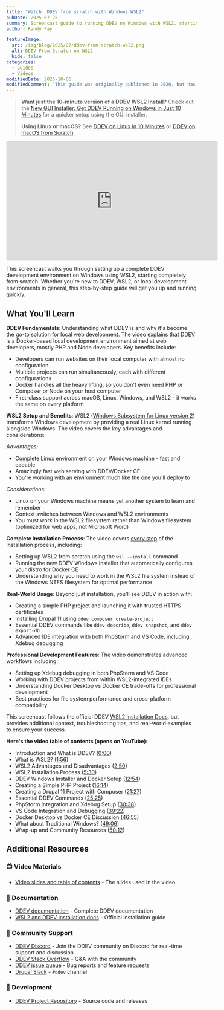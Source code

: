 ```yaml
---
title: "Watch: DDEV from scratch with Windows WSL2"
pubDate: 2025-07-25
summary: Screencast guide to running DDEV on Windows with WSL2, starting from scratch. Learn how to set up WSL2, Docker Desktop, and DDEV and use them for development.
author: Randy Fay

featureImage:
  src: /img/blog/2025/07/ddev-from-scratch-wsl2.png
  alt: DDEV From Scratch on WSL2
  hide: false
categories:
  - Guides
  - Videos
modifiedDate: 2025-10-06
modifiedComment: "This guide was originally published in 2020, but has been completely rewritten with a new video in 2025. It now covers the new DDEV Windows installer and WSL2 setup."
---
```


> **Want just the 10-minute version of a DDEV WSL2 Install?** Check out the [New GUI Installer: Get DDEV Running on Windows in Just 10 Minutes](watch-new-windows-installer.md) for a quicker setup using the GUI installer.
>
> **Using Linux or macOS?** See [DDEV on Linux in 10 Minutes](ddev-on-linux-in-10-minutes.md) or [DDEV on macOS from Scratch](watch-ddev-local-from-scratch-with-macos.md).

<div class="video-container">
<iframe width="560" height="315" src="https://www.youtube.com/embed/1dr_4gPtFlQ?si=ZFjBU-6CcbsVI3SX" title="YouTube video player" frameborder="0" allow="accelerometer; autoplay; clipboard-write; encrypted-media; gyroscope; picture-in-picture; web-share" referrerpolicy="strict-origin-when-cross-origin" allowfullscreen></iframe>
</div>

This screencast walks you through setting up a complete DDEV development environment on Windows using WSL2, starting completely from scratch. Whether you're new to DDEV, WSL2, or local development environments in general, this step-by-step guide will get you up and running quickly.

## What You'll Learn

**DDEV Fundamentals**: Understanding what DDEV is and why it's become the go-to solution for local web development. The video explains that DDEV is a Docker-based local development environment aimed at web developers, mostly PHP and Node developers. Key benefits include:

- Developers can run websites on their local computer with almost no configuration
- Multiple projects can run simultaneously, each with different configurations
- Docker handles all the heavy lifting, so you don't even need PHP or Composer or Node on your host computer
- First-class support across macOS, Linux, Windows, and WSL2 - it works the same on every platform

**WSL2 Setup and Benefits**: WSL2 ([Windows Subsystem for Linux version 2](https://learn.microsoft.com/en-us/windows/wsl/)) transforms Windows development by providing a real Linux kernel running alongside Windows. The video covers the key advantages and considerations:

_Advantages:_

- Complete Linux environment on your Windows machine - fast and capable
- Amazingly fast web serving with DDEV/Docker CE
- You're working with an environment much like the one you'll deploy to

_Considerations:_

- Linux on your Windows machine means yet another system to learn and remember
- Context switches between Windows and WSL2 environments
- You must work in the WSL2 filesystem rather than Windows filesystem (optimized for web apps, not Microsoft Word)

**Complete Installation Process**: The video covers [every step](/get-started) of the installation process, including:

- Setting up WSL2 from scratch using the `wsl --install` command
- Running the new DDEV Windows installer that automatically configures your distro for Docker CE
- Understanding why you need to work in the WSL2 file system instead of the Windows NTFS filesystem for optimal performance

**Real-World Usage**: Beyond just installation, you'll see DDEV in action with:

- Creating a simple PHP project and launching it with trusted HTTPS certificates
- Installing Drupal 11 using `ddev composer create-project`
- Essential DDEV commands like `ddev describe`, `ddev snapshot`, and `ddev export-db`
- Advanced IDE integration with both PhpStorm and VS Code, including Xdebug debugging

**Professional Development Features**: The video demonstrates advanced workflows including:

- Setting up Xdebug debugging in both PhpStorm and VS Code
- Working with DDEV projects from within WSL2-integrated IDEs
- Understanding Docker Desktop vs Docker CE trade-offs for professional development
- Best practices for file system performance and cross-platform compatibility

This screencast follows the official DDEV [WSL2 Installation Docs](https://docs.ddev.com/en/stable/users/install/ddev-installation/#ddev-installation-windows), but provides additional context, troubleshooting tips, and real-world examples to ensure your success.

**Here's the video table of contents (opens on YouTube):**

- Introduction and What is DDEV? ([0:00](https://youtu.be/1dr_4gPtFlQ?t=0))
- What is WSL2? ([1:56](https://youtu.be/1dr_4gPtFlQ?t=116))
- WSL2 Advantages and Disadvantages ([2:50](https://youtu.be/1dr_4gPtFlQ?t=170))
- WSL2 Installation Process ([5:30](https://youtu.be/1dr_4gPtFlQ?t=330))
- DDEV Windows Installer and Docker Setup ([12:54](https://youtu.be/1dr_4gPtFlQ?t=774))
- Creating a Simple PHP Project ([16:14](https://youtu.be/1dr_4gPtFlQ?t=974))
- Creating a Drupal 11 Project with Composer ([21:27](https://youtu.be/1dr_4gPtFlQ?t=1287))
- Essential DDEV Commands ([25:25](https://youtu.be/1dr_4gPtFlQ?t=1614))
- PhpStorm Integration and Xdebug Setup ([30:38](https://youtu.be/1dr_4gPtFlQ?t=1838))
- VS Code Integration and Debugging ([39:22](https://youtu.be/1dr_4gPtFlQ?t=2362))
- Docker Desktop vs Docker CE Discussion ([46:55](https://youtu.be/1dr_4gPtFlQ?t=2815))
- What about Traditional Windows? ([49:06](https://youtu.be/1dr_4gPtFlQ?t=2946))
- Wrap-up and Community Resources ([50:12](https://youtu.be/1dr_4gPtFlQ?t=3012))

## Additional Resources

### 📺 Video Materials

- [Video slides and table of contents](https://docs.google.com/presentation/d/1oCn7E1Bk0J9E14jiZ7tdvD80jBlibnc3f7PPJMEtqss/edit?usp=sharing) - The slides used in the video

### 📖 Documentation

- [DDEV documentation](https://docs.ddev.com/en/stable/) - Complete DDEV documentation
- [WSL2 and DDEV Installation docs](https://docs.ddev.com/en/stable/users/install/ddev-installation/#ddev-installation-windows) - Official installation guide

### 💬 Community Support

- [DDEV Discord](/s/discord) - Join the DDEV community on Discord for real-time support and discussion
- [DDEV Stack Overflow](https://stackoverflow.com/questions/tagged/ddev) - Q&A with the community
- [DDEV issue queue](https://github.com/ddev/ddev/issues) - Bug reports and feature requests
- [Drupal Slack](https://www.drupal.org/community/contributor-guide/reference-information/talk/tools/slack) - `#ddev` channel

### 🔧 Development

- [DDEV Project Repository](https://github.com/ddev/ddev) - Source code and releases
